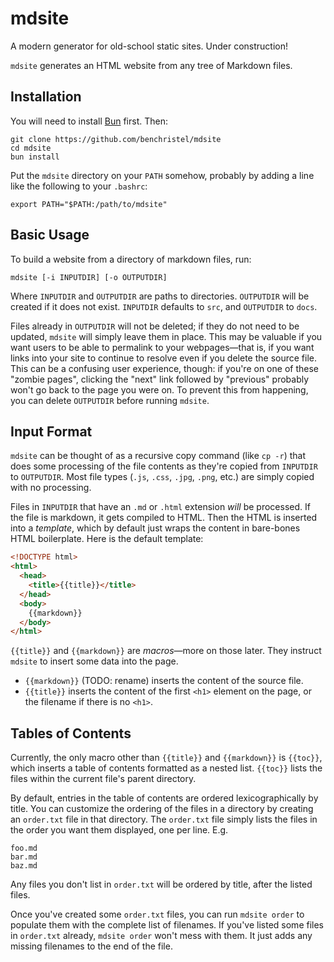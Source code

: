 # mdsite

A modern generator for old-school static sites. Under construction!

`mdsite` generates an HTML website from any tree of Markdown files.

## Installation

You will need to install [Bun](https://bun.sh) first. Then:

```
git clone https://github.com/benchristel/mdsite
cd mdsite
bun install
```

Put the `mdsite` directory on your `PATH` somehow, probably by adding
a line like the following to your `.bashrc`:

```
export PATH="$PATH:/path/to/mdsite"
```

## Basic Usage

To build a website from a directory of markdown files, run:

```
mdsite [-i INPUTDIR] [-o OUTPUTDIR]
```

Where `INPUTDIR` and `OUTPUTDIR` are paths to directories. `OUTPUTDIR` will
be created if it does not exist. `INPUTDIR` defaults to `src`, and `OUTPUTDIR`
to `docs`.

Files already in `OUTPUTDIR` will not be deleted; if they do not need to be
updated, `mdsite` will simply leave them in place. This may be valuable if you want
users to be able to permalink to your webpages—that is, if you want links into
your site to continue to resolve even if you delete the source file. This
can be a confusing user experience, though: if you're on one of these "zombie
pages", clicking the "next" link followed by "previous" probably won't go
back to the page you were on. To prevent this from happening, you can delete
`OUTPUTDIR` before running `mdsite`.

## Input Format

`mdsite` can be thought of as a recursive copy command (like `cp -r`) that does
some processing of the file contents as they're copied from `INPUTDIR` to `OUTPUTDIR`.
Most file types (`.js`, `.css`, `.jpg`, `.png`, etc.) are simply copied with no processing.

Files in `INPUTDIR` that have an `.md` or `.html` extension _will_ be processed.
If the file is markdown, it gets compiled to HTML. Then the HTML is inserted into
a _template_, which by default just wraps the content in bare-bones
HTML boilerplate. Here is the default template:

```html
<!DOCTYPE html>
<html>
  <head>
    <title>{{title}}</title>
  </head>
  <body>
    {{markdown}}
  </body>
</html>
```

`{{title}}` and `{{markdown}}` are _macros_—more on those later. They instruct
`mdsite` to insert some data into the page.

- `{{markdown}}` (TODO: rename) inserts the content of the source file.
- `{{title}}` inserts the content of the first `<h1>` element on the page,
  or the filename if there is no `<h1>`.

## Tables of Contents

Currently, the only macro other than `{{title}}` and `{{markdown}}` is
`{{toc}}`, which inserts a table of contents formatted as a nested list.
`{{toc}}` lists the files within the current file's parent directory.

By default, entries in the table of contents are ordered lexicographically by
title. You can customize the ordering of the files in a directory by creating
an `order.txt` file in that directory. The `order.txt` file simply lists the
files in the order you want them displayed, one per line. E.g.

```
foo.md
bar.md
baz.md
```

Any files you don't list in `order.txt` will be ordered by title, after the
listed files.

Once you've created some `order.txt` files, you can run `mdsite order` to
populate them with the complete list of filenames. If you've listed some files
in `order.txt` already, `mdsite order` won't mess with them. It just adds any
missing filenames to the end of the file.